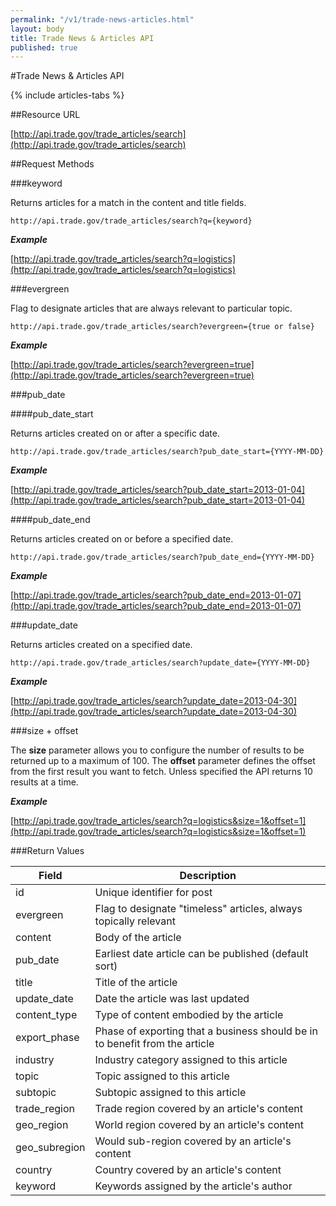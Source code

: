 ```yaml
---
permalink: "/v1/trade-news-articles.html"
layout: body
title: Trade News & Articles API
published: true
---
```


#Trade News & Articles API

{% include articles-tabs %}

##Resource URL

[http://api.trade.gov/trade_articles/search](http://api.trade.gov/trade_articles/search)

##Request Methods

###keyword

Returns articles for a match in the content and title fields.

    http://api.trade.gov/trade_articles/search?q={keyword}

**_Example_**

[http://api.trade.gov/trade_articles/search?q=logistics](http://api.trade.gov/trade_articles/search?q=logistics)

###evergreen

Flag to designate articles that are always relevant to particular topic.

    http://api.trade.gov/trade_articles/search?evergreen={true or false}

**_Example_**

[http://api.trade.gov/trade_articles/search?evergreen=true](http://api.trade.gov/trade_articles/search?evergreen=true)

###pub_date

####pub_date_start

Returns articles created on or after a specific date.

    http://api.trade.gov/trade_articles/search?pub_date_start={YYYY-MM-DD}

**_Example_**

[http://api.trade.gov/trade_articles/search?pub_date_start=2013-01-04](http://api.trade.gov/trade_articles/search?pub_date_start=2013-01-04)

####pub_date_end

Returns articles created on or before a specified date.

    http://api.trade.gov/trade_articles/search?pub_date_end={YYYY-MM-DD}

**_Example_**

[http://api.trade.gov/trade_articles/search?pub_date_end=2013-01-07](http://api.trade.gov/trade_articles/search?pub_date_end=2013-01-07)

###update_date

Returns articles created on a specified date.

    http://api.trade.gov/trade_articles/search?update_date={YYYY-MM-DD}

**_Example_**

[http://api.trade.gov/trade_articles/search?update_date=2013-04-30](http://api.trade.gov/trade_articles/search?update_date=2013-04-30)

###size + offset

The **size** parameter allows you to configure the number of results to be returned up to a maximum of 100. The **offset** parameter defines the offset from the first result you want to fetch. Unless specified the API returns 10 results at a time.

**_Example_**

[http://api.trade.gov/trade_articles/search?q=logistics&size=1&offset=1](http://api.trade.gov/trade_articles/search?q=logistics&size=1&offset=1)
    
###Return Values

| Field             | Description                                                     |
| ----------------- | --------------------------------------------------------------- |
| id                | Unique identifier for post                                      |
| evergreen | Flag to designate "timeless" articles, always topically relevant |
| content	| Body of the article |
| pub_date | Earliest date article can be published (default sort) |
| title | Title of the article |
| update_date | Date the article was last updated |
| content_type | Type of content embodied by the article |
| export_phase | Phase of exporting that a business should be in to benefit from the article |
| industry | Industry category assigned to this article |
| topic | Topic assigned to this article |
| subtopic | Subtopic assigned to this article |
| trade_region | Trade region covered by an article's content |
| geo_region | World region covered by an article's content |
| geo_subregion | Would sub-region covered by an article's content |
| country | Country covered by an article's content |
| keyword | Keywords assigned by the article's author |